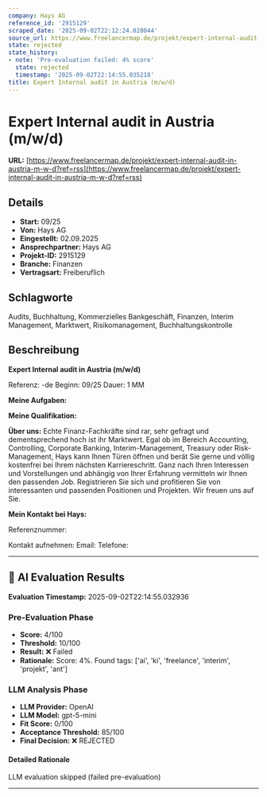 ```yaml
---
company: Hays AG
reference_id: '2915129'
scraped_date: '2025-09-02T22:12:24.028044'
source_url: https://www.freelancermap.de/projekt/expert-internal-audit-in-austria-m-w-d?ref=rss
state: rejected
state_history:
- note: 'Pre-evaluation failed: 4% score'
  state: rejected
  timestamp: '2025-09-02T22:14:55.035218'
title: Expert Internal audit in Austria (m/w/d)
---
```



# Expert Internal audit in Austria (m/w/d)
**URL:** [https://www.freelancermap.de/projekt/expert-internal-audit-in-austria-m-w-d?ref=rss](https://www.freelancermap.de/projekt/expert-internal-audit-in-austria-m-w-d?ref=rss)
## Details
- **Start:** 09/25
- **Von:** Hays AG
- **Eingestellt:** 02.09.2025
- **Ansprechpartner:** Hays AG
- **Projekt-ID:** 2915129
- **Branche:** Finanzen
- **Vertragsart:** Freiberuflich

## Schlagworte
Audits, Buchhaltung, Kommerzielles Bankgeschäft, Finanzen, Interim Management, Marktwert, Risikomanagement, Buchhaltungskontrolle

## Beschreibung
**Expert Internal audit in Austria (m/w/d)**

Referenz: -de
Beginn: 09/25
Dauer: 1 MM

**Meine Aufgaben:**

**Meine Qualifikation:**

**Über uns:**
Echte Finanz-Fachkräfte sind rar, sehr gefragt und dementsprechend hoch ist ihr Marktwert. Egal ob im Bereich Accounting, Controlling, Corporate Banking, Interim-Management, Treasury oder Risk-Management, Hays kann Ihnen Türen öffnen und berät Sie gerne und völlig kostenfrei bei Ihrem nächsten Karriereschritt. Ganz nach Ihren Interessen und Vorstellungen und abhängig von Ihrer Erfahrung vermitteln wir Ihnen den passenden Job. Registrieren Sie sich und profitieren Sie von interessanten und passenden Positionen und Projekten. Wir freuen uns auf Sie.

**Mein Kontakt bei Hays:**

Referenznummer:

Kontakt aufnehmen:
Email:
Telefone:

---

## 🤖 AI Evaluation Results

**Evaluation Timestamp:** 2025-09-02T22:14:55.032936

### Pre-Evaluation Phase
- **Score:** 4/100
- **Threshold:** 10/100
- **Result:** ❌ Failed
- **Rationale:** Score: 4%. Found tags: ['ai', 'ki', 'freelance', 'interim', 'projekt', 'ant']

### LLM Analysis Phase
- **LLM Provider:** OpenAI
- **LLM Model:** gpt-5-mini
- **Fit Score:** 0/100
- **Acceptance Threshold:** 85/100
- **Final Decision:** ❌ REJECTED

#### Detailed Rationale
LLM evaluation skipped (failed pre-evaluation)

---
